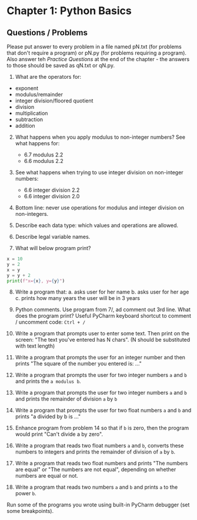 # Chapter 1: Python Basics

## Questions / Problems

Please put answer to every problem in a file named pN.txt (for problems that don't require
a program) or pN.py (for problems requiring a program).
Also answer teh *Practice Questions* at the end of the chapter - the
answers to those should be saved as qN.txt or qN.py. 

1. What are the operators for:
  - exponent
  - modulus/remainder
  - integer division/floored quotient
  - division
  - multiplication
  - subtraction
  - addition
  
2. What happens when you apply modulus to non-integer numbers?
   See what happens for:
   - 6.7 modulus 2.2
   - 6.6 modulus 2.2
     
3. See what happens when trying to use integer division on non-integer numbers:
   - 6.6 integer division 2.2
   - 6.6 integer division 2.0

4. Bottom line: never use operations for modulus and integer division
  on non-integers.
  
5. Describe each data type: which values and operations are allowed.

6. Describe legal variable names.

7. What will below program print?
```Python
x = 10
y = 2
x = y
y = y + 2
print(f"x={x}, y={y}")
```
  
8. Write a program that:
   a. asks user for her name
   b. asks user for her age
   c. prints how many years the user will be in 3 years

9. Python comments. Use program from 7/, ad comment out 3rd line.
   What does the program print?
   Useful PyCharm keyboard shortcut to comment / uncomment code: `Ctrl + /`

10. Write a program that prompts user to enter some text.
    Then print on the screen: "The text you've entered has N chars".
    (N should be substituted with text length)

11. Write a program that prompts the user for an integer number and
  then prints "The square of the number you entered is: ..."

12. Write a program that prompts the user for two integer numbers `a` and `b`
  and prints the `a modulus b`.
  
13. Write a program that prompts the user for two integer numbers `a` and `b`
  and prints the remainder of division `a` by `b`
  
14. Write a program that prompts the user for two float numbers `a` and `b`
  and prints "a divided by b is ..."
  
15. Enhance program from problem 14 so that if `b` is zero, then the program would
  print "Can't divide a by zero".

16. Write a program that reads two float numbers `a` and `b`, converts
  these numbers to integers and prints the remainder of division of `a` by `b`.

17. Write a program that reads two float numbers and prints "The numbers are equal" or
  "The numbers are not equal", depending on whether numbers are equal or not.

18. Write a program that reads two numbers `a` and `b` and prints
   `a` to the power `b`.

Run some of the programs you wrote using built-in PyCharm
  debugger (set some breakpoints).
     

   